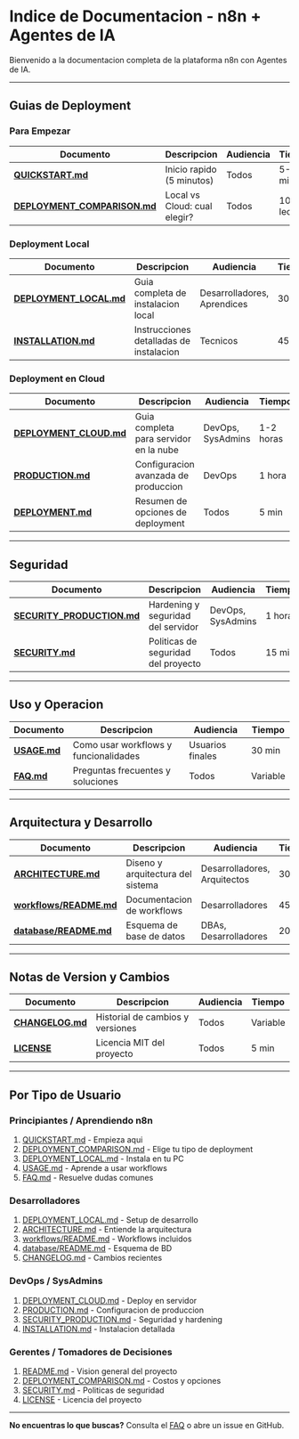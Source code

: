 # Indice de Documentacion - n8n + Agentes de IA

Bienvenido a la documentacion completa de la plataforma n8n con Agentes de IA.

---

## Guias de Deployment

### Para Empezar

| Documento | Descripcion | Audiencia | Tiempo |
|-----------|-------------|-----------|--------|
| **[QUICKSTART.md](../QUICKSTART.md)** | Inicio rapido (5 minutos) | Todos | 5-30 min |
| **[DEPLOYMENT_COMPARISON.md](DEPLOYMENT_COMPARISON.md)** | Local vs Cloud: cual elegir? | Todos | 10 min lectura |

### Deployment Local

| Documento | Descripcion | Audiencia | Tiempo |
|-----------|-------------|-----------|--------|
| **[DEPLOYMENT_LOCAL.md](DEPLOYMENT_LOCAL.md)** | Guia completa de instalacion local | Desarrolladores, Aprendices | 30 min |
| **[INSTALLATION.md](INSTALLATION.md)** | Instrucciones detalladas de instalacion | Tecnicos | 45 min |

### Deployment en Cloud

| Documento | Descripcion | Audiencia | Tiempo |
|-----------|-------------|-----------|--------|
| **[DEPLOYMENT_CLOUD.md](DEPLOYMENT_CLOUD.md)** | Guia completa para servidor en la nube | DevOps, SysAdmins | 1-2 horas |
| **[PRODUCTION.md](PRODUCTION.md)** | Configuracion avanzada de produccion | DevOps | 1 hora |
| **[DEPLOYMENT.md](../DEPLOYMENT.md)** | Resumen de opciones de deployment | Todos | 5 min |

---

## Seguridad

| Documento | Descripcion | Audiencia | Tiempo |
|-----------|-------------|-----------|--------|
| **[SECURITY_PRODUCTION.md](SECURITY_PRODUCTION.md)** | Hardening y seguridad del servidor | DevOps, SysAdmins | 1 hora |
| **[SECURITY.md](../SECURITY.md)** | Politicas de seguridad del proyecto | Todos | 15 min |

---

## Uso y Operacion

| Documento | Descripcion | Audiencia | Tiempo |
|-----------|-------------|-----------|--------|
| **[USAGE.md](USAGE.md)** | Como usar workflows y funcionalidades | Usuarios finales | 30 min |
| **[FAQ.md](FAQ.md)** | Preguntas frecuentes y soluciones | Todos | Variable |

---

## Arquitectura y Desarrollo

| Documento | Descripcion | Audiencia | Tiempo |
|-----------|-------------|-----------|--------|
| **[ARCHITECTURE.md](ARCHITECTURE.md)** | Diseno y arquitectura del sistema | Desarrolladores, Arquitectos | 30 min |
| **[workflows/README.md](../workflows/README.md)** | Documentacion de workflows | Desarrolladores | 45 min |
| **[database/README.md](../database/README.md)** | Esquema de base de datos | DBAs, Desarrolladores | 20 min |

---

## Notas de Version y Cambios

| Documento | Descripcion | Audiencia | Tiempo |
|-----------|-------------|-----------|--------|
| **[CHANGELOG.md](../CHANGELOG.md)** | Historial de cambios y versiones | Todos | Variable |
| **[LICENSE](../LICENSE)** | Licencia MIT del proyecto | Todos | 5 min |

---

## Por Tipo de Usuario

### Principiantes / Aprendiendo n8n

1. [QUICKSTART.md](../QUICKSTART.md) - Empieza aqui
2. [DEPLOYMENT_COMPARISON.md](DEPLOYMENT_COMPARISON.md) - Elige tu tipo de deployment
3. [DEPLOYMENT_LOCAL.md](DEPLOYMENT_LOCAL.md) - Instala en tu PC
4. [USAGE.md](USAGE.md) - Aprende a usar workflows
5. [FAQ.md](FAQ.md) - Resuelve dudas comunes

### Desarrolladores

1. [DEPLOYMENT_LOCAL.md](DEPLOYMENT_LOCAL.md) - Setup de desarrollo
2. [ARCHITECTURE.md](ARCHITECTURE.md) - Entiende la arquitectura
3. [workflows/README.md](../workflows/README.md) - Workflows incluidos
4. [database/README.md](../database/README.md) - Esquema de BD
5. [CHANGELOG.md](../CHANGELOG.md) - Cambios recientes

### DevOps / SysAdmins

1. [DEPLOYMENT_CLOUD.md](DEPLOYMENT_CLOUD.md) - Deploy en servidor
2. [PRODUCTION.md](PRODUCTION.md) - Configuracion de produccion
3. [SECURITY_PRODUCTION.md](SECURITY_PRODUCTION.md) - Seguridad y hardening
4. [INSTALLATION.md](INSTALLATION.md) - Instalacion detallada

### Gerentes / Tomadores de Decisiones

1. [README.md](../README.md) - Vision general del proyecto
2. [DEPLOYMENT_COMPARISON.md](DEPLOYMENT_COMPARISON.md) - Costos y opciones
3. [SECURITY.md](../SECURITY.md) - Politicas de seguridad
4. [LICENSE](../LICENSE) - Licencia del proyecto

---

**No encuentras lo que buscas?** Consulta el [FAQ](FAQ.md) o abre un issue en GitHub.